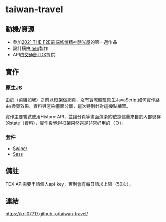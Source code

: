 # taiwan-travel

## 動機/資源
- 參加[2021 THE F2E前端修煉精神時光屋](https://2021.thef2e.com/)的第一週作品
- 設計稿由[jhen](https://2021.thef2e.com/users/6296427084285739194)製作
- API由[交通部TDX](https://tdx.transportdata.tw/api-service/swagger)提供

## 實作

### 原生JS
由於（菜雞如我）之前以框架做網頁，沒有實際體驗原生JavaScript如何實作路由/換頁效果、資料與渲染畫面分離，這次特別針對這幾點練習。

實作主要嘗試使用History API，並讓分頁等畫面渲染的依據儘量來自於內部儲存的state（資料），實作後覺得框架果然還是非常好用的（Ｏ）。

### 套件
- [Swiper](https://swiperjs.com/)
- [Sass](https://sass-lang.com/)

## 備註
TDX API需要申請個人api key，否則會有每日請求上限（50次）。

## 連結
https://krli07717.github.io/taiwan-travel/

